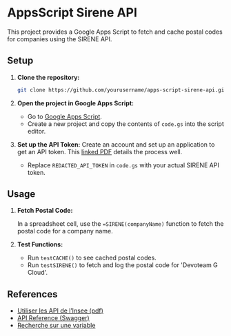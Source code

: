 # AppsScript Sirene API

This project provides a Google Apps Script to fetch and cache postal codes for companies using the SIRENE API.

## Setup

1. **Clone the repository:**

   ```sh
   git clone https://github.com/yourusername/apps-script-sirene-api.git
   ```

2. **Open the project in Google Apps Script:**
   - Go to [Google Apps Script](https://script.google.com/).
   - Create a new project and copy the contents of `code.gs` into the script editor.

3. **Set up the API Token:**
   Create an account and set up an application to get an API token. This [linked PDF][utiliser-les-api-de-l’insee] details the process well.
   - Replace `REDACTED_API_TOKEN` in `code.gs` with your actual SIRENE API token.

## Usage

1. **Fetch Postal Code:**

    In a spreadsheet cell, use the `=SIRENE(companyName)` function to fetch the postal code for a company name.

2. **Test Functions:**
   - Run `testCACHE()` to see cached postal codes.
   - Run `testSIRENE()` to fetch and log the postal code for 'Devoteam G Cloud'.

## References

- [Utiliser les API de l’Insee (pdf)][utiliser-les-api-de-l’insee]
- [API Reference (Swagger)][api-reference]
- [Recherche sur une variable][recherche-sur-une-variable]

[utiliser-les-api-de-l’insee]: https://www.sirene.fr/static-resources/documentation/Insee_API_publique_modalites_connexion.pdf
[api-reference]: https://portail-api.insee.fr/catalog/api/2ba0e549-5587-3ef1-9082-99cd865de66f/doc?page=6548510e-c3e1-3099-be96-6edf02870699
[recherche-sur-une-variable]: https://www.sirene.fr/static-resources/documentation/multi_histo_non_histo_311.html
